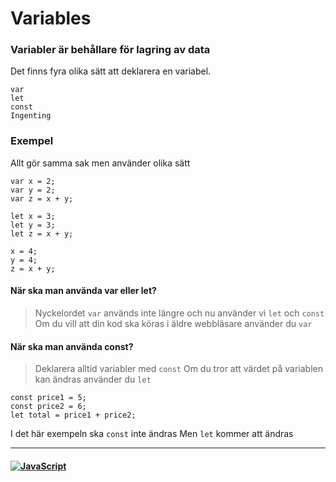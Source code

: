 # Variables

### Variabler är behållare för lagring av data

Det finns fyra olika sätt att deklarera en variabel.

```
var
let
const
Ingenting
```

### Exempel

Allt gör samma sak men använder olika sätt

```
var x = 2;
var y = 2;
var z = x + y;
```

```
let x = 3;
let y = 3;
let z = x + y;
```

```
x = 4;
y = 4;
z = x + y;
```

#### När ska man använda var eller let?

> Nyckelordet `var` används inte längre och nu använder vi `let` och `const`
> Om du vill att din kod ska köras i äldre webbläsare använder du `var`

#### När ska man använda const?

> Deklarera alltid variabler med `const`
> Om du tror att värdet på variablen kan ändras använder du `let`

```
const price1 = 5;
const price2 = 6;
let total = price1 + price2;
```

I det här exempeln ska `const` inte ändras
Men `let` kommer att ändras

---

#### <a href="/README.md">![JavaScript](https://img.shields.io/badge/JavaScript-⬅️-332c00?style=for-the-badge&logo=JavaScript)</a>
